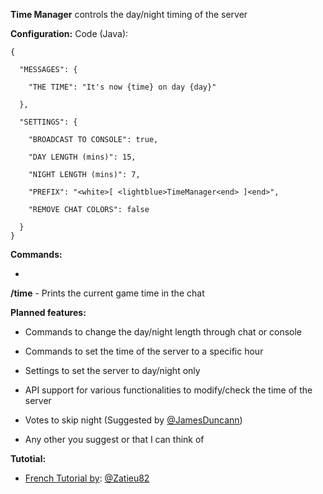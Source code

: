 **Time Manager** controls the day/night timing of the server

**Configuration:**
Code (Java):
````
{

  "MESSAGES": {

    "THE TIME": "It's now {time} on day {day}"

  },

  "SETTINGS": {

    "BROADCAST TO CONSOLE": true,

    "DAY LENGTH (mins)": 15,

    "NIGHT LENGTH (mins)": 7,

    "PREFIX": "<white>[ <lightblue>TimeManager<end> ]<end>",

    "REMOVE CHAT COLORS": false

  }
}
````


**Commands:**


* 
**/time** - Prints the current game time in the chat


**Planned features:**


* Commands to change the day/night length through chat or console
* Commands to set the time of the server to a specific hour
* Settings to set the server to day/night only
* API support for various functionalities to modify/check the time of the server
* Votes to skip night (Suggested by [@JamesDuncann](http://oxidemod.org/members/92150/))

* Any other you suggest or that I can think of 

**Tutotial:**

- [French Tutorial by](https://www.youtube.com/watch?v=ZC8T2sfd98E): [@Zatieu82](http://oxidemod.org/members/100312/)